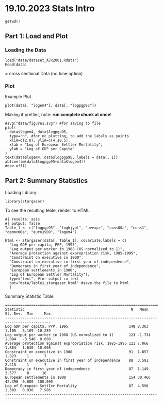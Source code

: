 # 19.10.2023 Stats Intro

```{r}
getwd()
```

## Part 1: Load and Plot

### Loading the Data

```{r}
load("data/dataset_AJR2001.Rdata")
head(data)
```

= cross sectional Data (no time option)

### Plot

Example Plot

```{r}
plot(data[, "logem4"], data[, "logpgp95"])
```

Making it prettier, note: **run complete chunk at once!**

```{r}
#svg("data/figure1.svg") #for saving to file
plot(
  data$logem4, data$logpgp95,
  type="n", #for no plotting, to add the labels as points
  xlim=c(2,8), ylim=c(4,10.5),
  xlab = "Log of European Settler Mortality",
  ylab = "Log of GDP per Capita"
)
text(data$logem4, data$logpgp95, labels = data[, 1])
abline(lm(data$logpgp95~data$logem4))
#dev.off()
```

## Part 2: Summary Statistics

Loading Library

```{r}
library(stargazer)
```

To see the resutling teble, render to HTML

```{r}
#| results: asis
#| output: false
Table_1 <- c("logpgp95", "loghjypl", "avexpr", "cons00a", "cons1", "democ00a", "euro1900", "logem4")

html <- stargazer(data[, Table_1], covariate.labels = c(
  "Log GDP per capita, PPP, 1995",
  "Log output per worker in 1988 (US normalized to 1)",
  "Average protection against expropriation risk, 1985-1995",
  "Constraint on executive in 1900",
  "Constraint on executive in first year of independence",
  "Democracy in first year of independence",
  "European settlements in 1900",
  "Log of European Settler Mortality"),
  type="text", #for output in text
  out="data/Table1_stargazer.html" #save the file to html
  )
```

Summary Statistic Table

```         
===========================================================================================
Statistic                                                 N   Mean  St. Dev.  Min     Max  
-------------------------------------------------------------------------------------------
Log GDP per capita, PPP, 1995                            148 8.303   1.105   6.109  10.289 
Log output per worker in 1988 (US normalized to 1)       123 -1.731  1.084   -3.540  0.000 
Average protection against expropriation risk, 1985-1995 121 7.066   1.804   1.636  10.000 
Constraint on executive in 1900                          91  1.857   1.823     1       7   
Constraint on executive in first year of independence    88  3.591   2.415     1       7   
Democracy in first year of independence                  87  1.149   2.577     0      10   
European settlements in 1900                             154 30.466  42.390  0.000  100.000
Log of European Settler Mortality                        87  4.596   1.303   0.936   7.986 
-------------------------------------------------------------------------------------------
```
